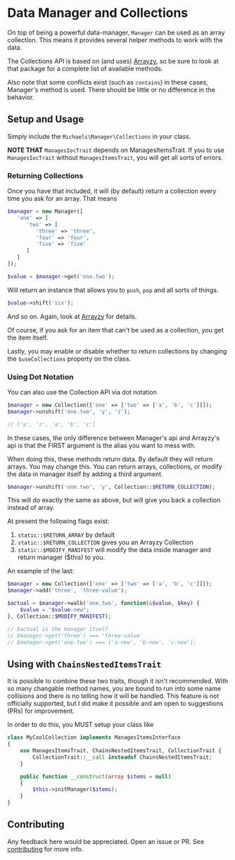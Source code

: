 # Data Manager and Collections
On top of being a powerful data-manager, `Manager` can be used as an array collection.
This means it provides several helper methods to work with the data.

The Collections API is based on (and uses) [Arrayzy](https://github.com/bocharsky-bw/Arrayzy), so be sure
to look at that package for a complete list of available methods.

Also note that some conflicts exist (such as `contains`) in these cases, Manager's method is used.
There should be little or no difference in the behavior.

## Setup and Usage
Simply include the `Michaels\Manager\Collections` in your class.

**NOTE THAT** `ManagesIocTrait` depends on ManagesItemsTrait. 
If you to use `ManagesIocTrait` without `ManagesItemsTrait`, you will get all sorts of errors.

### Returning Collections
Once you have that included, it will (by default) return a collection every time you ask for an array.
That means
```php
$manager = new Manager([
   'one' => [
      'two' => [
         'three' => 'three',
         'four' => 'four',
         'five' => 'five'
      ]
   ]
]);

$value = $manager->get('one.two');
```

Will return an instance that allows you to `push`, `pop` and all sorts of things.
```php
$value->shift('six');
```
And so on. Again, look at [Arrayzy](https://github.com/bocharsky-bw/Arrayzy) for details.

Of course, if you ask for an item that can't be used as a collection, you get the item itself.

Lastly, you may enable or disable whether to return collections by changing the `$useCollections` property on the class.

### Using Dot Notation
You can also use the Collection API via dot notation
```php
$manager = new Collection(['one' => ['two' => ['a', 'b', 'c']]]);
$manager->unshift('one.two', 'y', 'z');

// ['y', 'z', 'a', 'b', 'c']
```

In these cases, the only difference between Manager's api and Arrayzy's api is that the FIRST argument
is the alias you want to mess with.

When doing this, these methods return data. By default they will return arrays.
You may change this. You can return arrays, collections, or modify the data in manager itself by adding a third argument.

```php
$manager->unshift('one.two', 'y', Collection::$RETURN_COLLECTION);
```
This will do exactly the same as above, but will give you back a collection instead of array.

At present the following flags exist:
  1. `static::$RETURN_ARRAY` by default
  2. `static::$RETURN_COLLECTION` gives you an Arrayzy Collection
  3. `static::$MODIFY_MANIFEST` will modify the data inside manager and return manager ($this) to you.
  
An example of the last:
```php
$manager = new Collection(['one' => ['two' => ['a', 'b', 'c']]]);
$manager->add('three', 'three-value');

$actual = $manager->walk('one.two', function(&$value, $key) {
    $value = "$value-new";
}, Collection::$MODIFY_MANIFEST);

// $actual is the manager itself
// $manager->get('three') === 'three-value'
// $manager->get('one.two') === ['a-new', 'b-new', 'c-new'];
```

## Using with `ChainsNestedItemsTrait`
It is possible to combine these two traits, though it isn't recommended. With so many changable method names, you are bound
to run into some name collisions and there is no telling how it will be handled. This feature is not officially supported, but
I did make it possible and am open to suggestions (PRs) for improvement.

In order to do this, you MUST setup your class like
```php
class MyCoolCollection implements ManagesItemsInterface
{
    use ManagesItemsTrait, ChainsNestedItemsTrait, CollectionTrait {
        CollectionTrait::__call insteadof ChainsNestedItemsTrait;
    }

    public function __construct(array $items = null)
    {
        $this->initManager($items);
    }
}
```

## Contributing
Any feedback here would be appreciated. Open an issue or PR. See [contributing](contributing.md) for more info.
